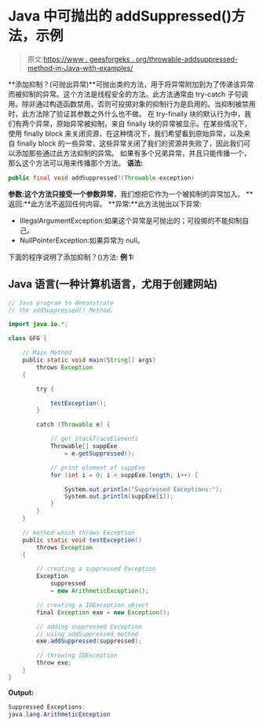 # Java 中可抛出的 addSuppressed()方法，示例

> 原文:[https://www . geesforgeks . org/throwable-addsuppressed-method-in-Java-with-examples/](https://www.geeksforgeeks.org/throwable-addsuppressed-method-in-java-with-examples/)

**添加抑制？(可抛出异常)**可抛出类的方法，用于将异常附加到为了传递该异常而被抑制的异常。这个方法是线程安全的方法。此方法通常由 try-catch 子句调用。除非通过构造函数禁用，否则可投掷对象的抑制行为是启用的。当抑制被禁用时，此方法除了验证其参数之外什么也不做。
在 try-finally 块的默认行为中，我们有两个异常，原始异常被抑制，来自 finally 块的异常被显示。在某些情况下，使用 finally block 来关闭资源，在这种情况下，我们希望看到原始异常，以及来自 finally block 的一些异常，这些异常关闭了我们的资源并失败了，因此我们可以添加那些通过此方法抑制的异常。
如果有多个兄弟异常，并且只能传播一个，那么这个方法可以用来传播那个方法。
**语法:**

```java
public final void addSuppressed?(Throwable exception)
```

**参数:**这个方法只接受一个参数**异常**，我们想把它作为一个被抑制的异常加入。
**返回:**此方法不返回任何内容。
**异常:**此方法抛出以下异常:

*   IllegalArgumentException:如果这个异常是可抛出的；可投掷的不能抑制自己。
*   NullPointerException:如果异常为 null。

下面的程序说明了添加抑制？()方法:
**例 1:**

## Java 语言(一种计算机语言，尤用于创建网站)

```java
// Java program to demonstrate
// the addSuppressed() Method.

import java.io.*;

class GFG {

    // Main Method
    public static void main(String[] args)
        throws Exception
    {

        try {

            testException();
        }

        catch (Throwable e) {

            // get StackTraceElements
            Throwable[] suppExe
                = e.getSuppressed();

            // print element of suppExe
            for (int i = 0; i < suppExe.length; i++) {

                System.out.println("Suppressed Exceptions:");
                System.out.println(suppExe[i]);
            }
        }
    }

    // method which throws Exception
    public static void testException()
        throws Exception
    {

        // creating a suppressed Exception
        Exception
            suppressed
            = new ArithmeticException();

        // creating a IOException object
        final Exception exe = new Exception();

        // adding suppressed Exception
        // using addSuppressed method
        exe.addSuppressed(suppressed);

        // throwing IOException
        throw exe;
    }
}
```

**Output:** 

```java
Suppressed Exceptions:
java.lang.ArithmeticException
```